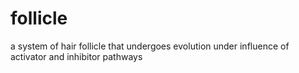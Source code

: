 follicle
========

a system of hair follicle that undergoes evolution under influence of activator and inhibitor pathways